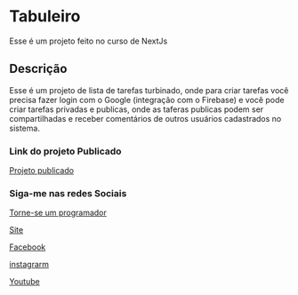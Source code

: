 # Tabuleiro

Esse é um projeto feito no curso de NextJs

## Descrição

Esse é um projeto de lista de tarefas turbinado, onde para criar tarefas você precisa fazer login com o Google (integração com o Firebase) e você pode criar tarefas privadas e publicas, onde as taferas publicas podem ser compartilhadas e receber comentários de outros usuários cadastrados no sistema.

### Link do projeto Publicado

[Projeto publicado](https://curso-next-tarefas-plus.vercel.app/)


### Siga-me nas redes Sociais
[Torne-se um programador](https://www.sobrinhodev.com.br/programador-do-zero)

[Site](https://www.sobrinhodev.com.br/)

[Facebook](https://www.facebook.com/sobrinhodev/)

[instagrarm](https://www.instagram.com/sobrinhodev/)

[Youtube](https://www.youtube.com/@sobrinhodev)